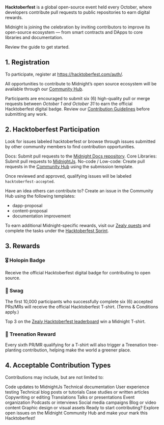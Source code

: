 **Hacktoberfest** is a global open-source event held every October, where developers contribute pull requests to public repositories to earn digital rewards.

Midnight is joining the celebration by inviting contributors to improve its open-source ecosystem — from smart contracts and DApps to core libraries and documentation.

Review the guide to get started.

## 1. Registration

To participate, register at https://hacktoberfest.com/auth/.

All opportunities to contribute to Midnight’s open source ecosystem will be available through our [Community Hub](https://github.com/midnightntwrk/community-hub).

Participants are encouraged to submit six (6) high-quality pull or merge requests between *October 1 and October 31* to earn the official Hacktoberfest digital badge.
Review our [Contribution Guidelines](https://github.com/midnightntwrk/community-hub/blob/main/CONTRIBUTING.md) before submitting any work.

## 2. Hacktoberfest Participation

Look for issues labeled hacktoberfest or browse through issues submitted by other community members to find contribution opportunities.

Docs: Submit pull requests to the [Midnight Docs repository](https://github.com/midnightntwrk/midnight-docs).
Core Libraries: Submit pull requests to [MidnightJs](https://github.com/midnightntwrk/midnight-js).
No-code / Low-code: Create pull requests in the [Community Hub](https://github.com/midnightntwrk/community-hub) using the submission template.

Once reviewed and approved, qualifying issues will be labeled `hacktoberfest-accepted`.

Have an idea others can contribute to? Create an issue in the Community Hub using the following templates:
- dapp-proposal
- content-proposal
- documentation improvement

To earn additional Midnight-specific rewards, visit our [Zealy quests](https://zealy.io/cw/midnightnetwork/questboard/) and complete the tasks under the [Hacktoberfest Sprint](https://zealy.io/cw/midnightnetwork/questboard/ffd38a52-cc39-42b4-9880-5b64c18face3/3a29aec7-690c-45a0-a17d-93ea78e65011).

## 3. Rewards

### 🎖️ Holopin Badge
Receive the official Hacktoberfest digital badge for contributing to open source.

### 👕 Swag
The first 10,000 participants who successfully complete six (6) accepted PRs/MRs will receive the official Hacktoberfest T-shirt. (Terms & Conditions apply.)

Top 3 on the [Zealy Hacktoberfest leaderboard](https://zealy.io/cw/midnightnetwork/leaderboard/bdd692a0-9543-4e56-8820-6c09f4e2a771) win a Midnight T-shirt.

### 🌳 Treenation Reward
Every sixth PR/MR qualifying for a T-shirt will also trigger a Treenation tree-planting contribution, helping make the world a greener place.

## 4. Acceptable Contribution Types
Contributions may include, but are not limited to:

Code updates to MidnightJs
Technical documentation
User experience testing
Technical blog posts or tutorials
Case studies or written articles
Copywriting or editing
Translations
Talks or presentations
Event organization
Podcasts or interviews
Social media campaigns
Blog or video content
Graphic design or visual assets
Ready to start contributing?
Explore open issues on the Midnight Community Hub and make your mark this Hacktoberfest!